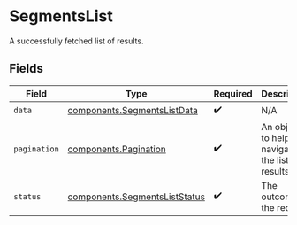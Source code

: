 # SegmentsList

A successfully fetched list of results.


## Fields

| Field                                                                      | Type                                                                       | Required                                                                   | Description                                                                | Example                                                                    |
| -------------------------------------------------------------------------- | -------------------------------------------------------------------------- | -------------------------------------------------------------------------- | -------------------------------------------------------------------------- | -------------------------------------------------------------------------- |
| `data`                                                                     | [components.SegmentsListData](../../models/shared/segmentslistdata.md)     | :heavy_check_mark:                                                         | N/A                                                                        |                                                                            |
| `pagination`                                                               | [components.Pagination](../../models/shared/pagination.md)                 | :heavy_check_mark:                                                         | An object to help you navigate the list of results.                        |                                                                            |
| `status`                                                                   | [components.SegmentsListStatus](../../models/shared/segmentsliststatus.md) | :heavy_check_mark:                                                         | The outcome of the request                                                 | success                                                                    |